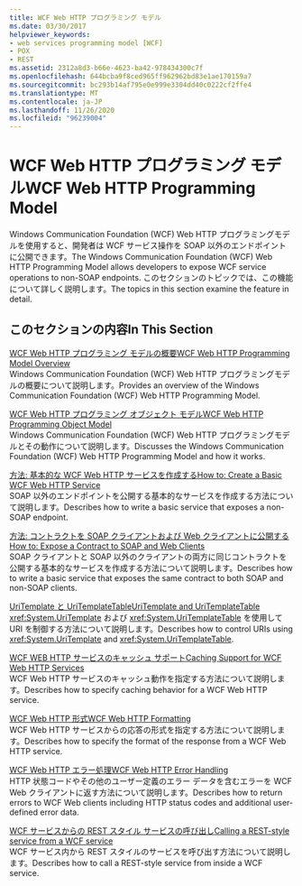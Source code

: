 ```yaml
---
title: WCF Web HTTP プログラミング モデル
ms.date: 03/30/2017
helpviewer_keywords:
- web services programming model [WCF]
- POX
- REST
ms.assetid: 2312a8d3-b66e-4623-ba42-978434300c7f
ms.openlocfilehash: 644bcba9f8ced965ff962962bd83e1ae170159a7
ms.sourcegitcommit: bc293b14af795e0e999e3304dd40c0222cf2ffe4
ms.translationtype: MT
ms.contentlocale: ja-JP
ms.lasthandoff: 11/26/2020
ms.locfileid: "96239004"
---
```

# <a name="wcf-web-http-programming-model"></a><span data-ttu-id="14ceb-102">WCF Web HTTP プログラミング モデル</span><span class="sxs-lookup"><span data-stu-id="14ceb-102">WCF Web HTTP Programming Model</span></span>

<span data-ttu-id="14ceb-103">Windows Communication Foundation (WCF) Web HTTP プログラミングモデルを使用すると、開発者は WCF サービス操作を SOAP 以外のエンドポイントに公開できます。</span><span class="sxs-lookup"><span data-stu-id="14ceb-103">The Windows Communication Foundation (WCF) Web HTTP Programming Model allows developers to expose WCF service operations to non-SOAP endpoints.</span></span> <span data-ttu-id="14ceb-104">このセクションのトピックでは、この機能について詳しく説明します。</span><span class="sxs-lookup"><span data-stu-id="14ceb-104">The topics in this section examine the feature in detail.</span></span>  
  
## <a name="in-this-section"></a><span data-ttu-id="14ceb-105">このセクションの内容</span><span class="sxs-lookup"><span data-stu-id="14ceb-105">In This Section</span></span>  

 [<span data-ttu-id="14ceb-106">WCF Web HTTP プログラミング モデルの概要</span><span class="sxs-lookup"><span data-stu-id="14ceb-106">WCF Web HTTP Programming Model Overview</span></span>](wcf-web-http-programming-model-overview.md)  
 <span data-ttu-id="14ceb-107">Windows Communication Foundation (WCF) Web HTTP プログラミングモデルの概要について説明します。</span><span class="sxs-lookup"><span data-stu-id="14ceb-107">Provides an overview of the Windows Communication Foundation (WCF) Web HTTP Programming Model.</span></span>  
  
 [<span data-ttu-id="14ceb-108">WCF Web HTTP プログラミング オブジェクト モデル</span><span class="sxs-lookup"><span data-stu-id="14ceb-108">WCF Web HTTP Programming Object Model</span></span>](wcf-web-http-programming-object-model.md)  
 <span data-ttu-id="14ceb-109">Windows Communication Foundation (WCF) Web HTTP プログラミングモデルとその動作について説明します。</span><span class="sxs-lookup"><span data-stu-id="14ceb-109">Discusses the Windows Communication Foundation (WCF) Web HTTP Programming Model and how it works.</span></span>  
  
 [<span data-ttu-id="14ceb-110">方法: 基本的な WCF Web HTTP サービスを作成する</span><span class="sxs-lookup"><span data-stu-id="14ceb-110">How to: Create a Basic WCF Web HTTP Service</span></span>](how-to-create-a-basic-wcf-web-http-service.md)  
 <span data-ttu-id="14ceb-111">SOAP 以外のエンドポイントを公開する基本的なサービスを作成する方法について説明します。</span><span class="sxs-lookup"><span data-stu-id="14ceb-111">Describes how to write a basic service that exposes a non-SOAP endpoint.</span></span>  
  
 [<span data-ttu-id="14ceb-112">方法: コントラクトを SOAP クライアントおよび Web クライアントに公開する</span><span class="sxs-lookup"><span data-stu-id="14ceb-112">How to: Expose a Contract to SOAP and Web Clients</span></span>](how-to-expose-a-contract-to-soap-and-web-clients.md)  
 <span data-ttu-id="14ceb-113">SOAP クライアントと SOAP 以外のクライアントの両方に同じコントラクトを公開する基本的なサービスを作成する方法について説明します。</span><span class="sxs-lookup"><span data-stu-id="14ceb-113">Describes how to write a basic service that exposes the same contract to both SOAP and non-SOAP clients.</span></span>  
  
 [<span data-ttu-id="14ceb-114">UriTemplate と UriTemplateTable</span><span class="sxs-lookup"><span data-stu-id="14ceb-114">UriTemplate and UriTemplateTable</span></span>](uritemplate-and-uritemplatetable.md)  
 <span data-ttu-id="14ceb-115"><xref:System.UriTemplate> および <xref:System.UriTemplateTable> を使用して URI を制御する方法について説明します。</span><span class="sxs-lookup"><span data-stu-id="14ceb-115">Describes how to control URIs using <xref:System.UriTemplate> and <xref:System.UriTemplateTable>.</span></span>  
  
 [<span data-ttu-id="14ceb-116">WCF WEB HTTP サービスのキャッシュ サポート</span><span class="sxs-lookup"><span data-stu-id="14ceb-116">Caching Support for WCF Web HTTP Services</span></span>](caching-support-for-wcf-web-http-services.md)  
 <span data-ttu-id="14ceb-117">WCF Web HTTP サービスのキャッシュ動作を指定する方法について説明します。</span><span class="sxs-lookup"><span data-stu-id="14ceb-117">Describes how to specify caching behavior for a WCF Web HTTP service.</span></span>  
  
 [<span data-ttu-id="14ceb-118">WCF Web HTTP 形式</span><span class="sxs-lookup"><span data-stu-id="14ceb-118">WCF Web HTTP Formatting</span></span>](wcf-web-http-formatting.md)  
 <span data-ttu-id="14ceb-119">WCF Web HTTP サービスからの応答の形式を指定する方法について説明します。</span><span class="sxs-lookup"><span data-stu-id="14ceb-119">Describes how to specify the format of the response from a WCF Web HTTP service.</span></span>  
  
 [<span data-ttu-id="14ceb-120">WCF Web HTTP エラー処理</span><span class="sxs-lookup"><span data-stu-id="14ceb-120">WCF Web HTTP Error Handling</span></span>](wcf-web-http-error-handling.md)  
 <span data-ttu-id="14ceb-121">HTTP 状態コードやその他のユーザー定義のエラー データを含むエラーを WCF Web クライアントに返す方法について説明します。</span><span class="sxs-lookup"><span data-stu-id="14ceb-121">Describes how to return errors to WCF Web clients including HTTP status codes and additional user-defined error data.</span></span>  
  
 [<span data-ttu-id="14ceb-122">WCF サービスからの REST スタイル サービスの呼び出し</span><span class="sxs-lookup"><span data-stu-id="14ceb-122">Calling a REST-style service from a WCF service</span></span>](calling-a-rest-style-service-from-a-wcf-service.md)  
 <span data-ttu-id="14ceb-123">WCF サービス内から REST スタイルのサービスを呼び出す方法について説明します。</span><span class="sxs-lookup"><span data-stu-id="14ceb-123">Describes how to call a REST-style service from inside a WCF service.</span></span>
